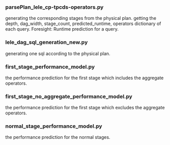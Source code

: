 ### parsePlan_lele_cp-tpcds-operators.py
generating the corresponding stages from the physical plan. 
getting the depth, dag_width, stage_count, predicted_runtime, operators dictionary of each query. 
Foresight: Runtime prediction for a query.

### lele_dag_sql_generation_new.py
generating one sql according to the physical plan.

### first_stage_performance_model.py
the performance prediction for the first stage which includes the aggregate operators. 


### first_stage_no_aggregate_performance_model.py
the performance prediction for the first stage which excludes the aggregate operators. 

### normal_stage_performance_model.py
the performance prediction for the normal stages. 

